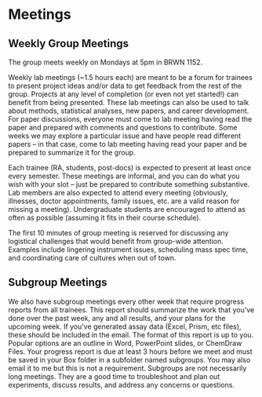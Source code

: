 # Meetings

## Weekly Group Meetings

The group meets weekly on Mondays at 5pm in BRWN 1152.

Weekly lab meetings (~1.5 hours each) are meant to be a forum for trainees to present project ideas and/or data to get feedback from the rest of the group. Projects at any level of completion (or even not yet started!) can benefit from being presented. These lab meetings can also be used to talk about methods, statistical analyses, new papers, and career development. For paper discussions, everyone must come to lab meeting having read the paper and prepared with comments and questions to contribute. Some weeks we may explore a particular issue and have people read different papers – in that case, come to lab meeting having read your paper and be prepared to summarize it for the group.

Each trainee (RA, students, post-docs) is expected to present at least once every semester. These meetings are informal, and you can do what you wish with your slot – just be prepared to contribute something substantive. Lab members are also expected to attend every meeting (obviously, illnesses, doctor appointments, family issues, etc. are a valid reason for missing a meeting). Undergraduate students are encouraged to attend as often as possible (assuming it fits in their course schedule).

The first 10 minutes of group meeting is reserved for discussing any logistical challenges that would benefit from group-wide attention. Examples include lingering instrument issues, scheduling mass spec time, and coordinating care of cultures when out of town.

## Subgroup Meetings

We also have subgroup meetings every other week that require progress reports from all trainees. This report should summarize the work that you’ve done over the past week, any and all results, and your plans for the upcoming week. If you’ve generated assay data (Excel, Prism, etc files), these should be included in the email. The format of this report is up to you. Popular options are an outline in Word, PowerPoint slides, or ChemDraw Files. Your progress report is due at least 3 hours before we meet and must be saved in your Box folder in a subfolder named subgroups. You may also email it to me but this is not a requirement. Subgroups are not necessarily long meetings. They are a good time to troubleshoot and plan out experiments, discuss results, and address any concerns or questions.
